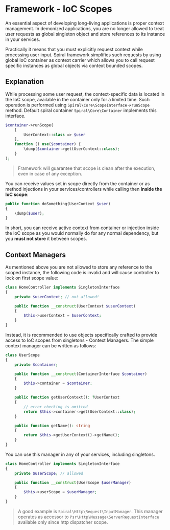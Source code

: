 # Framework - IoC Scopes

An essential aspect of developing long-living applications is proper context management. In demonized applications,
you are no longer allowed to treat user requests as global singleton object and store references to its instance in your
services.

Practically it means that you must explicitly request context while processing user input. Spiral framework simplifies
such requests by using global IoC container as context carrier which allows you to call request specific instances
as global objects via context bounded scopes.

## Explanation

While processing some user request, the context-specific data is located in the IoC scope, available in the container
only for a limited time. Such operation is performed using `Spiral\Core\ScopeInterface`->`runScope` method. Default
spiral container `Spiral\Core\Container` implements this interface.

```php
$container->runScope(
    [
        UserContext::class => $user
    ],
    function () use($container) {
        \dump($container->get(UserContext::class);
    }
);
```

> Framework will guarantee that scope is clean after the execution, even in case of any exception.

You can receive values set in scope directly from the container or as method injections in your services/controllers
while calling then **inside the IoC scope**:

```php
public function doSomething(UserContext $user)
{
    \dump($user);
}
```

In short, you can receive active context from container or injection inside the IoC scope as you would normally do
for any normal dependency, but you **must not store** it between scopes.

## Context Managers

As mentioned above you are not allowed to store any reference to the scoped instance, the following code is invalid and
will cause controller to lock on first scope value:

```php
class HomeController implements SingletonInterface
{
    private $userContext; // not allowed!

    public function __construct(UserContext $userContext)
    {
        $this->userContext = $userContext;
    }
}
```

Instead, it is recommended to use objects specifically crafted to provide access to IoC scopes from singletons - Context
Managers. The simple context manager can be written as follows:

```php
class UserScope
{
    private $container;

    public function __construct(ContainerInterface $container)
    {
        $this->container = $container;
    }

    public function getUserContext(): ?UserContext
    {
        // error checking is omitted
        return $this->container->get(UserContext::class);
    }

    public function getName(): string
    {
        return $this->getUserContext()->getName();
    }
}
```

You can use this manager in any of your services, including singletons.

```php
class HomeController implements SingletonInterface
{
    private $userScope; // allowed

    public function __construct(UserScope $userManager)
    {
        $this->userScope = $userManager;
    }
}
```

> A good example is `Spiral\Http\Request\InputManager`. This manager operates as accessor
> to `Psr\Http\Message\ServerRequestInterface` available only since http dispatcher scope.
